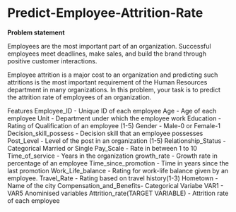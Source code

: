 # Predict-Employee-Attrition-Rate

**Problem statement**

Employees are the most important part of an organization. Successful employees meet deadlines, make sales, and build 
the brand through positive customer interactions.

Employee attrition is a major cost to an organization and predicting such attritions is the most important requirement
of the Human Resources department in many organizations. In this problem, your task is to predict the attrition rate of 
employees of an organization. 

Features
Employee_ID	- Unique ID of each employee
Age	- Age of each employee
Unit -	Department under which the employee work
Education	- Rating of Qualification of an employee (1-5)
Gender	- Male-0 or Female-1
Decision_skill_possess -	Decision skill that an employee possesses
Post_Level -	Level of the post in an organization (1-5)
Relationship_Status -	Categorical Married or Single 
Pay_Scale	- Rate in between 1 to 10
Time_of_service -	Years in the organization
growth_rate - 	Growth rate in percentage of an employee
Time_since_promotion -	Time in years since the last promotion
Work_Life_balance -	Rating for work-life balance given by an employee.
Travel_Rate	-  Rating based on travel history(1-3)
Hometown -	Name of the city
Compensation_and_Benefits- 	Categorical Variabe
VAR1 - VAR5	Anominised variables
Attrition_rate(TARGET VARIABLE)	- Attrition rate of each employee
